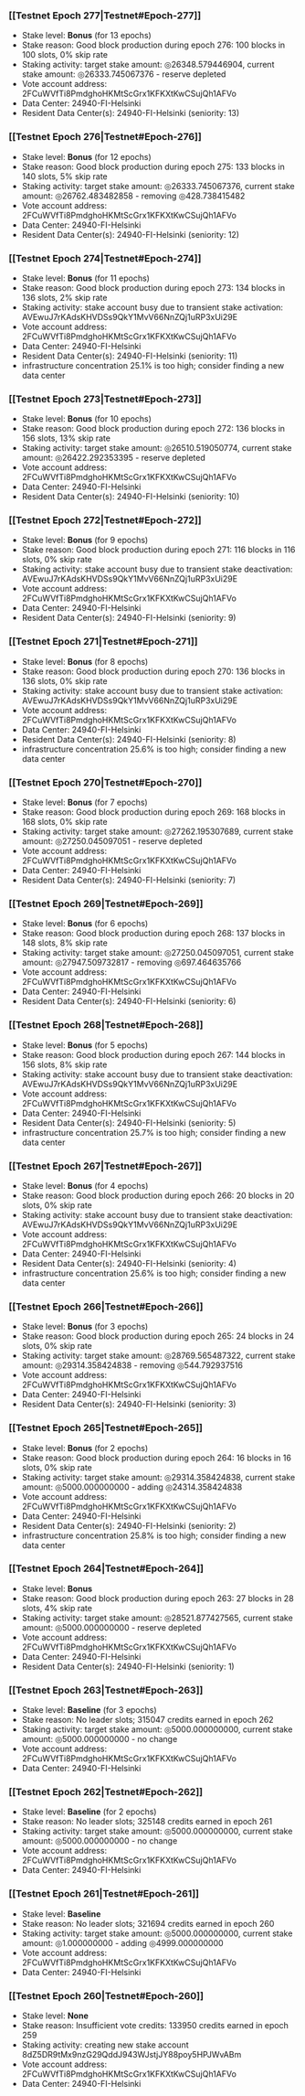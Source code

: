### [[Testnet Epoch 277|Testnet#Epoch-277]]
* Stake level: **Bonus** (for 13 epochs)
* Stake reason: Good block production during epoch 276: 100 blocks in 100 slots, 0% skip rate
* Staking activity: target stake amount: ◎26348.579446904, current stake amount: ◎26333.745067376 - reserve depleted
* Vote account address: 2FCuWVfTi8PmdghoHKMtScGrx1KFKXtKwCSujQh1AFVo
* Data Center: 24940-FI-Helsinki
* Resident Data Center(s): 24940-FI-Helsinki (seniority: 13)
### [[Testnet Epoch 276|Testnet#Epoch-276]]
* Stake level: **Bonus** (for 12 epochs)
* Stake reason: Good block production during epoch 275: 133 blocks in 140 slots, 5% skip rate
* Staking activity: target stake amount: ◎26333.745067376, current stake amount: ◎26762.483482858 - removing ◎428.738415482
* Vote account address: 2FCuWVfTi8PmdghoHKMtScGrx1KFKXtKwCSujQh1AFVo
* Data Center: 24940-FI-Helsinki
* Resident Data Center(s): 24940-FI-Helsinki (seniority: 12)
### [[Testnet Epoch 274|Testnet#Epoch-274]]
* Stake level: **Bonus** (for 11 epochs)
* Stake reason: Good block production during epoch 273: 134 blocks in 136 slots, 2% skip rate
* Staking activity: stake account busy due to transient stake activation: AVEwuJ7rKAdsKHVDSs9QkY1MvV66NnZQj1uRP3xUi29E
* Vote account address: 2FCuWVfTi8PmdghoHKMtScGrx1KFKXtKwCSujQh1AFVo
* Data Center: 24940-FI-Helsinki
* Resident Data Center(s): 24940-FI-Helsinki (seniority: 11)
* infrastructure concentration 25.1% is too high; consider finding a new data center
### [[Testnet Epoch 273|Testnet#Epoch-273]]
* Stake level: **Bonus** (for 10 epochs)
* Stake reason: Good block production during epoch 272: 136 blocks in 156 slots, 13% skip rate
* Staking activity: target stake amount: ◎26510.519050774, current stake amount: ◎26422.292353395 - reserve depleted
* Vote account address: 2FCuWVfTi8PmdghoHKMtScGrx1KFKXtKwCSujQh1AFVo
* Data Center: 24940-FI-Helsinki
* Resident Data Center(s): 24940-FI-Helsinki (seniority: 10)
### [[Testnet Epoch 272|Testnet#Epoch-272]]
* Stake level: **Bonus** (for 9 epochs)
* Stake reason: Good block production during epoch 271: 116 blocks in 116 slots, 0% skip rate
* Staking activity: stake account busy due to transient stake deactivation: AVEwuJ7rKAdsKHVDSs9QkY1MvV66NnZQj1uRP3xUi29E
* Vote account address: 2FCuWVfTi8PmdghoHKMtScGrx1KFKXtKwCSujQh1AFVo
* Data Center: 24940-FI-Helsinki
* Resident Data Center(s): 24940-FI-Helsinki (seniority: 9)
### [[Testnet Epoch 271|Testnet#Epoch-271]]
* Stake level: **Bonus** (for 8 epochs)
* Stake reason: Good block production during epoch 270: 136 blocks in 136 slots, 0% skip rate
* Staking activity: stake account busy due to transient stake activation: AVEwuJ7rKAdsKHVDSs9QkY1MvV66NnZQj1uRP3xUi29E
* Vote account address: 2FCuWVfTi8PmdghoHKMtScGrx1KFKXtKwCSujQh1AFVo
* Data Center: 24940-FI-Helsinki
* Resident Data Center(s): 24940-FI-Helsinki (seniority: 8)
* infrastructure concentration 25.6% is too high; consider finding a new data center
### [[Testnet Epoch 270|Testnet#Epoch-270]]
* Stake level: **Bonus** (for 7 epochs)
* Stake reason: Good block production during epoch 269: 168 blocks in 168 slots, 0% skip rate
* Staking activity: target stake amount: ◎27262.195307689, current stake amount: ◎27250.045097051 - reserve depleted
* Vote account address: 2FCuWVfTi8PmdghoHKMtScGrx1KFKXtKwCSujQh1AFVo
* Data Center: 24940-FI-Helsinki
* Resident Data Center(s): 24940-FI-Helsinki (seniority: 7)
### [[Testnet Epoch 269|Testnet#Epoch-269]]
* Stake level: **Bonus** (for 6 epochs)
* Stake reason: Good block production during epoch 268: 137 blocks in 148 slots, 8% skip rate
* Staking activity: target stake amount: ◎27250.045097051, current stake amount: ◎27947.509732817 - removing ◎697.464635766
* Vote account address: 2FCuWVfTi8PmdghoHKMtScGrx1KFKXtKwCSujQh1AFVo
* Data Center: 24940-FI-Helsinki
* Resident Data Center(s): 24940-FI-Helsinki (seniority: 6)
### [[Testnet Epoch 268|Testnet#Epoch-268]]
* Stake level: **Bonus** (for 5 epochs)
* Stake reason: Good block production during epoch 267: 144 blocks in 156 slots, 8% skip rate
* Staking activity: stake account busy due to transient stake deactivation: AVEwuJ7rKAdsKHVDSs9QkY1MvV66NnZQj1uRP3xUi29E
* Vote account address: 2FCuWVfTi8PmdghoHKMtScGrx1KFKXtKwCSujQh1AFVo
* Data Center: 24940-FI-Helsinki
* Resident Data Center(s): 24940-FI-Helsinki (seniority: 5)
* infrastructure concentration 25.7% is too high; consider finding a new data center
### [[Testnet Epoch 267|Testnet#Epoch-267]]
* Stake level: **Bonus** (for 4 epochs)
* Stake reason: Good block production during epoch 266: 20 blocks in 20 slots, 0% skip rate
* Staking activity: stake account busy due to transient stake deactivation: AVEwuJ7rKAdsKHVDSs9QkY1MvV66NnZQj1uRP3xUi29E
* Vote account address: 2FCuWVfTi8PmdghoHKMtScGrx1KFKXtKwCSujQh1AFVo
* Data Center: 24940-FI-Helsinki
* Resident Data Center(s): 24940-FI-Helsinki (seniority: 4)
* infrastructure concentration 25.6% is too high; consider finding a new data center
### [[Testnet Epoch 266|Testnet#Epoch-266]]
* Stake level: **Bonus** (for 3 epochs)
* Stake reason: Good block production during epoch 265: 24 blocks in 24 slots, 0% skip rate
* Staking activity: target stake amount: ◎28769.565487322, current stake amount: ◎29314.358424838 - removing ◎544.792937516
* Vote account address: 2FCuWVfTi8PmdghoHKMtScGrx1KFKXtKwCSujQh1AFVo
* Data Center: 24940-FI-Helsinki
* Resident Data Center(s): 24940-FI-Helsinki (seniority: 3)
### [[Testnet Epoch 265|Testnet#Epoch-265]]
* Stake level: **Bonus** (for 2 epochs)
* Stake reason: Good block production during epoch 264: 16 blocks in 16 slots, 0% skip rate
* Staking activity: target stake amount: ◎29314.358424838, current stake amount: ◎5000.000000000 - adding ◎24314.358424838
* Vote account address: 2FCuWVfTi8PmdghoHKMtScGrx1KFKXtKwCSujQh1AFVo
* Data Center: 24940-FI-Helsinki
* Resident Data Center(s): 24940-FI-Helsinki (seniority: 2)
* infrastructure concentration 25.8% is too high; consider finding a new data center
### [[Testnet Epoch 264|Testnet#Epoch-264]]
* Stake level: **Bonus**
* Stake reason: Good block production during epoch 263: 27 blocks in 28 slots, 4% skip rate
* Staking activity: target stake amount: ◎28521.877427565, current stake amount: ◎5000.000000000 - reserve depleted
* Vote account address: 2FCuWVfTi8PmdghoHKMtScGrx1KFKXtKwCSujQh1AFVo
* Data Center: 24940-FI-Helsinki
* Resident Data Center(s): 24940-FI-Helsinki (seniority: 1)
### [[Testnet Epoch 263|Testnet#Epoch-263]]
* Stake level: **Baseline** (for 3 epochs)
* Stake reason: No leader slots; 315047 credits earned in epoch 262
* Staking activity: target stake amount: ◎5000.000000000, current stake amount: ◎5000.000000000 - no change
* Vote account address: 2FCuWVfTi8PmdghoHKMtScGrx1KFKXtKwCSujQh1AFVo
* Data Center: 24940-FI-Helsinki
### [[Testnet Epoch 262|Testnet#Epoch-262]]
* Stake level: **Baseline** (for 2 epochs)
* Stake reason: No leader slots; 325148 credits earned in epoch 261
* Staking activity: target stake amount: ◎5000.000000000, current stake amount: ◎5000.000000000 - no change
* Vote account address: 2FCuWVfTi8PmdghoHKMtScGrx1KFKXtKwCSujQh1AFVo
* Data Center: 24940-FI-Helsinki
### [[Testnet Epoch 261|Testnet#Epoch-261]]
* Stake level: **Baseline**
* Stake reason: No leader slots; 321694 credits earned in epoch 260
* Staking activity: target stake amount: ◎5000.000000000, current stake amount: ◎1.000000000 - adding ◎4999.000000000
* Vote account address: 2FCuWVfTi8PmdghoHKMtScGrx1KFKXtKwCSujQh1AFVo
* Data Center: 24940-FI-Helsinki
### [[Testnet Epoch 260|Testnet#Epoch-260]]
* Stake level: **None**
* Stake reason: Insufficient vote credits: 133950 credits earned in epoch 259
* Staking activity: creating new stake account 8dZ5DR9tMx9nzG29QddJ943WJstjJY88poy5HPJWvABm
* Vote account address: 2FCuWVfTi8PmdghoHKMtScGrx1KFKXtKwCSujQh1AFVo
* Data Center: 24940-FI-Helsinki